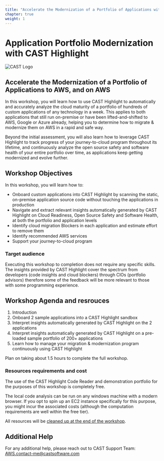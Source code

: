 ```yaml
--- 
title: "Accelerate the Modernization of a Portfolio of Applications with CAST Highlight" 
chapter: true 
weight: 1
--- 
```


# Application Portfolio Modernization with CAST Highlight 
![CAST Logo](/images/CAST_Logo.png) 

## Accelerate the Modernization of a Portfolio of Applications to AWS, and on AWS 

In this workshop, you will learn how to use CAST Highlight to automatically and accurately analyze the cloud maturity of a portfolio of hundreds of custom applications of any technology in a week. This applies to both applications that still run on-premise or have been lifted-and-shifted to AWS, Google or Azure already, helping you to determine how to migrate & modernize them on AWS in a rapid and safe way. 

Beyond the initial assessment, you will also learn how to leverage CAST Highlight to track progress of your journey-to-cloud program throughout its lifetime, and continuously analyze the open source safety and software health of your entire portfolio over time, as applications keep getting modernized and evolve further. 

## Workshop Objectives

In this workshop, you will learn how to: 
- Onboard custom applications into CAST Highlight by scanning the static, on-premise application source code without touching the applications in production
- Navigate and extract relevant insights automatically generated by CAST Highlight on Cloud Readiness, Open Source Safety and Software Health, at both the portfolio and application levels
- Identify cloud migration Blockers in each application and estimate effort to remove them 
- Identify recommended AWS services 
- Support your journey-to-cloud program

### Target audience

Executing this workshop to completion does not require any specific skills. The insights provided by CAST Highlight cover the spectrum from developers (code insights and cloud blockers) through CIOs (portfolio advisors) therefore some of the feedback will be more relevant to those with some programming experience.  

## Workshop Agenda and resrouces

1. Introduction 
2. Onboard 2 sample applications into a CAST Highlight sandbox 
3. Interpret insights automatically generated by CAST Highlight on the 2 applications 
4. Interpret insights automatically generated by CAST Highlight on a pre-loaded sample portfolio of 200+ applications 
5. Learn how to manage your migration & modernization program continuously using CAST Highlight 

Plan on taking about 1.5 hours to complete the full workshop.

### Resources requirements and cost

The use of the CAST Highlight Code Reader and demonstration portfolio for the purposes of this workshop is completely free.

The local code analysis can be run on any windows machine with a modern browser. If you opt to spin up an EC2 instance specifically for this purpose, you might incur the associated costs (although the computation requirements are well within the free tier).

All resources will be [cleaned up at the end of the workshop](/5_conclusion/51_cleanup.html).

## Additional Help 

For any additional help, please reach out to CAST Support Team: AWS.contact-me@castsoftware.com